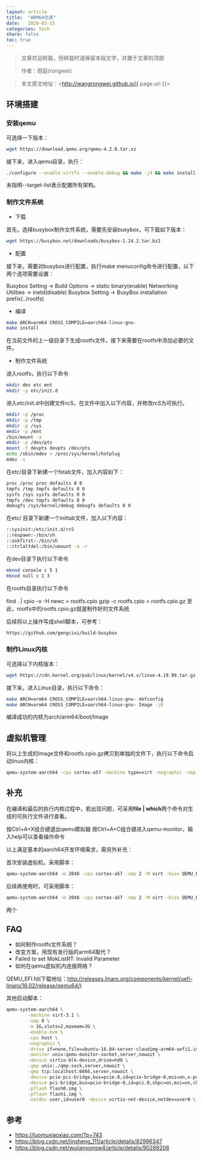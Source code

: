 ```yaml
---
layout: article
title:  "ARM64仿真"
date:   2020-03-15
categories: tech
share: false
toc: true
---
```


> 文章欢迎转载，但转载时请保留本段文字，并置于文章的顶部

> 作者：雨庭(rongwei)

> 本文原文地址：<http://wangrongwei.github.io{{ page.url }}>

## 环境搭建

### 安装qemu

可选择一下版本：

```bash
wget https://download.qemu.org/qemu-4.2.0.tar.xz
```

接下来，进入qemu目录，执行：

```bash
./configure --enable-virtfs --enable-debug && make -j4 && make install
```

未指明--target-list表示配置所有架构。

### 制作文件系统

- 下载

首先，选择busybox制作文件系统，需要先安装busybox，可下载如下版本：

```bash
wget https://busybox.net/downloads/busybox-1.24.2.tar.bz2
```

- 配置

接下来，需要对busybox进行配置，执行make menuconfig命令进行配置，以下两个选项需要设置：

Busybox Setting -> Build Options -> static binary(enable)
Networking Utilities -> inetd(disable)
Busybox Setting -> BusyBox installation prefix(../rootfs)

- 编译

```bash
make ARCH=arm64 CROSS_COMPILE=aarch64-linux-gnu-
make install
```

在当前文件的上一级目录下生成rootfs文件。接下来需要在rootfs中添加必要的文件。

- 制作文件系统

进入rootfs，执行以下命令

```bash
mkdir dev etc mnt
mkdir -p etc/init.d
```

进入etc/init.d中创建文件rcS，在文件中加入以下内容，并修改rcS为可执行。

```bash
mkdir -p /proc
mkdir -p /tmp
mkdir -p /sys
mkdir -p /mnt
/bin/mount -a
mkdir -p /dev/pts
mount -t devpts devpts /dev/pts
echo /sbin/mdev > /proc/sys/kernel/hotplug
mdev -s
```

在etc/目录下新建一个fstab文件，加入内容如下：

```bash
proc /proc proc defaults 0 0 
tmpfs /tmp tmpfs defaults 0 0 
sysfs /sys sysfs defaults 0 0 
tmpfs /dev tmpfs defaults 0 0
debugfs /sys/kernel/debug debugfs defaults 0 0
```

在etc/ 目录下新建一个inittab文件，加入以下内容：

```bash
::sysinit:/etc/init.d/rcS 
::respawn:-/bin/sh 
::askfirst:-/bin/sh 
::ctrlaltdel:/bin/umount -a -r 
```

在dev目录下执行以下命令

```bash
mknod console c 5 1 
mknod null c 1 3
```

在rootfs目录执行以下命令

find . | cpio -o -H newc > rootfs.cpio 
gzip -c rootfs.cpio > rootfs.cpio.gz
至此，rootfs中的rootfs.cpio.gz就是制作好的文件系统

后续将以上操作写成shell脚本，可参考：

```bash
https://github.com/gengcixi/build-busybox
```

### 制作Linux内核

可选择以下内核版本：

```bash
wget https://cdn.kernel.org/pub/linux/kernel/v4.x/linux-4.19.99.tar.gz
```

接下来，进入Linux目录，执行以下命令：

```bash
make ARCH=arm64 CROSS_COMPILE=aarch64-linux-gnu- defconfig
make ARCH=arm64 CROSS_COMPILE=aarch64-linux-gnu- Image -j8
```

编译成功的内核为arch/arm64/boot/Image

## 虚拟机管理

将以上生成的Image文件和rootfs.cpio.gz拷贝到单独的文件下，执行以下命令启动linux内核：

```bash
qemu-system-aarch64 -cpu cortex-a57 -machine type=virt -nographic -smp 1 -m 512 -kernel Image -append "rdinit=/linuxrc console=ttyAMA0" -initrd rootfs.cpio.gz -device virtio-scsi-device
```

## 补充

在编译和最后的执行内核过程中，若出现问题，可采用**file | which**两个命令对生成的可执行文件进行查看。

按Ctrl+A+X组合键退出qemu模拟器
按Ctrl+A+C组合键进入qemu-monitor，输入help可以查看操作命令

以上满足基本的aarch64开发环境需求，需另外补充：

首次安装虚拟机，采用脚本：

```bash
qemu-system-aarch64 -m 2048 -cpu cortex-a57 -smp 2 -M virt -bios QEMU_EFI.fd -nographic -drive if=none,file=ubuntu-18.04.4-server-arm64.iso,id=cdrom,media=cdrom -device virtio-scsi-device -device scsi-cd,drive=cdrom -drive if=none,file=CentOS7-arm64.qcow2,id=hd0 -device virtio-blk-device,drive=hd0
```

后续再使用时，可采用脚本：

```bash
qemu-system-aarch64 -m 2048 -cpu cortex-a57 -smp 2 -M virt -bios QEMU_EFI.fd -nographic -device virtio-scsi-device -drive driver=qcow2,media=disk,cache=writeback,if=none,file=CentOS7-arm64.qcow2,id=hd0 -device virtio-blk-device,drive=hd0
```

两个

## FAQ

- 如何制作rootfs文件系统？
- 改变方案，用现有发行版的arm64取代？
- Failed to set MokListRT: Invalid Parameter
- 如何在qemu虚拟机内连接网络？

QEMU_EFI.fd(下载地址：http://releases.linaro.org/components/kernel/uefi-linaro/16.02/release/qemu64/)

其他启动脚本：

```bash
qemu-system-aarch64 \
        -machine virt-3.1 \
        -smp 8 \
        -m 1G,slots=2,maxmem=3G \
        -enable-kvm \
        -cpu host \
        -nographic \
        -drive if=none,file=ubuntu-16.04-server-cloudimg-arm64-uefi1.img,id=hd0 \
        -monitor unix:qemu-monitor-socket,server,nowait \
        -device virtio-blk-device,drive=hd0 \
        -qmp unix:./qmp-sock,server,nowait \
        -qmp tcp:localhost:6666,server,nowait \
        -device pcie-pci-bridge,bus=pcie.0,id=pcie-bridge-0,msi=on,x-pcie-lnksta-dllla=on,addr=2,romfile= \
        -device pci-bridge,bus=pcie-bridge-0,id=pci.0,shpc=on,msi=on,chassis_nr=1,addr=2 \
        -pflash flash0.img \
        -pflash flash1.img \
        -netdev user,id=user0 -device virtio-net-device,netdev=user0 \
```

## 参考

- https://luomuxiaoxiao.com/?p=743
- https://blog.csdn.net/linsheng_111/article/details/82996347
- https://blog.csdn.net/wujianyongw4/article/details/90289208
